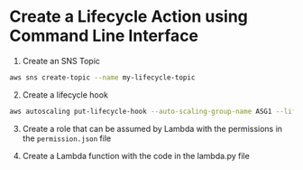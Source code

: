 # Create a Lifecycle Action using Command Line Interface

1. Create an SNS Topic

```bash
aws sns create-topic --name my-lifecycle-topic
```

2. Create a lifecycle hook

```bash
aws autoscaling put-lifecycle-hook --auto-scaling-group-name ASG1 --lifecycle-hook-name my-lifecycle-hook --lifecycle-transition autoscaling:EC2_INSTANCE_TERMINATING --notification-target-arn <sns-topic-arn> --role-arn arn:aws:iam::821711655051:role/aws-service-role/autoscaling.amazonaws.com/AWSServiceRoleForAutoScaling --heartbeat-timeout 300
```

3. Create a role that can be assumed by Lambda with the permissions in the `permission.json` file

4. Create a Lambda function with the code in the lambda.py file
